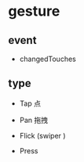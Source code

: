 # gesture

## event 
 - changedTouches


## type

- Tap
    点

- Pan
    拖拽

- Flick (swiper  )

- Press